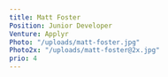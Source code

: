 ```yaml
---
title: Matt Foster
Position: Junior Developer
Venture: Applyr
Photo: "/uploads/matt-foster.jpg"
Photo2x: "/uploads/matt-foster@2x.jpg"
prio: 4
---
```


